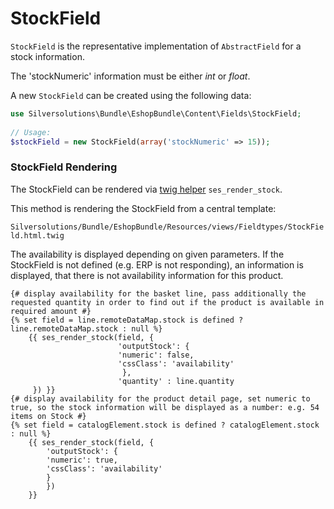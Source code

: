 # StockField

`StockField` is the representative implementation of `AbstractField` for a stock information.

The 'stockNumeric' information must be either *int* or *float*.

A new `StockField` can be created using the following data:

``` php
use Silversolutions\Bundle\EshopBundle\Content\Fields\StockField;
  
// Usage: 
$stockField = new StockField(array('stockNumeric' => 15));
```

### StockField Rendering

The StockField can be rendered via [twig helper](../../guide/templating/twig_extension/twig_extension.md) `ses_render_stock`.

This method is rendering the StockField from a central template:

`Silversolutions/Bundle/EshopBundle/Resources/views/Fieldtypes/StockField.html.twig`

The availability is displayed depending on given parameters. If the StockField is not defined (e.g. ERP is not responding), an information is displayed, that there is not availability information for this product.

``` html+twig
{# display availability for the basket line, pass additionally the requested quantity in order to find out if the product is available in required amount #}
{% set field = line.remoteDataMap.stock is defined ? line.remoteDataMap.stock : null %}
    {{ ses_render_stock(field, {
                        'outputStock': {
                        'numeric': false,
                        'cssClass': 'availability'
                         },
                        'quantity' : line.quantity
     }) }}
{# display availability for the product detail page, set numeric to true, so the stock information will be displayed as a number: e.g. 54 items on Stock #}
{% set field = catalogElement.stock is defined ? catalogElement.stock : null %}
    {{ ses_render_stock(field, {
        'outputStock': {
        'numeric': true,
        'cssClass': 'availability'
        }
        })
    }}

```
